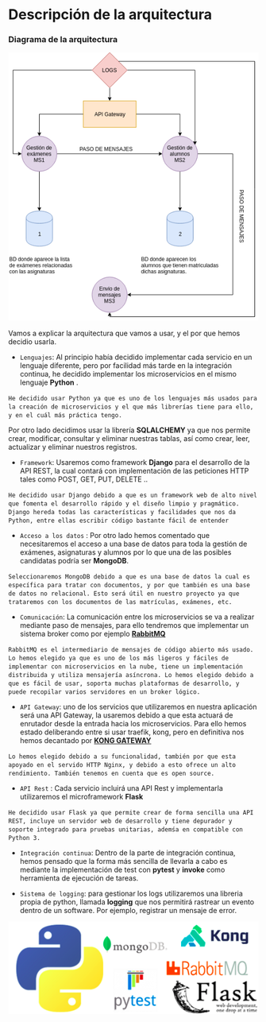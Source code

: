 # Descripción de la arquitectura

### Diagrama de la arquitectura

![diagramaArquitectura](https://github.com/natalia2911/Proyecto-CloudComputing/blob/master/img/diagrama.png)


Vamos a explicar la arquitectura que vamos a usar, y el por que hemos decidio usarla.

- `Lenguajes`: Al principio había decidido implementar cada servicio en un lenguaje diferente, pero por facilidad más tarde en la integración continua, he decidido implementar los microservicios en el mismo lenguaje **Python** .

` He decidido usar Python ya que es uno de los lenguajes más usados para la creación de microservicios y el que más librerías tiene para ello, y en el cuál más práctica tengo. `

Por otro lado decidimos usar la librería **SQLALCHEMY** ya que nos permite crear, modificar, consultar y eliminar nuestras tablas, así como crear, leer, actualizar y eliminar nuestros registros.

- `Framework`: Usaremos como framework **Django** para el desarrollo de la API REST, la cual contará con implementación de las peticiones HTTP tales como POST, GET, PUT, DELETE ..

`He decidido usar Django debido a que es un framework web de alto nivel que fomenta el desarrollo rápido y el diseño limpio y pragmático. Django hereda todas las características y facilidades que nos da Python, entre ellas escribir código bastante fácil de entender`

- `Acceso a los datos` :  Por otro lado hemos comentado que necesitaremos el acceso a una base de datos para toda la gestión de exámenes, asignaturas y alumnos por lo que una de las posibles candidatas podría ser **MongoDB**.

`Seleccionaremos MongoDB debido a que es una base de datos la cual es específica para tratar con documentos, y por que también es una base de datos no relacional. Esto será útil en nuestro proyecto ya que trataremos con los documentos de las matrículas, exámenes, etc.`


- `Comunicación`:  La comunicación entre los microservicios se va a realizar mediante paso de mensajes, para ello tendremos que implementar un sistema broker como por ejemplo **[RabbitMQ](https://www.rabbitmq.com/)**

`RabbitMQ es el intermediario de mensajes de código abierto más usado. Lo hemos elegido ya que es uno de los más ligeros y fáciles de implementar con microservicios en la nube, tiene un implementación distribuida y utiliza mensajería asíncrona. Lo hemos elegido debido a que es fácil de usar, soporta muchas plataformas de desarrollo, y puede recopilar varios servidores en un broker lógico.`

- `API Gateway`: uno de los servicios que utilizaremos en nuestra aplicación será una API Gateway, la usaremos debido a que esta actuará de enrutador desde la entrada hacia los microservicios.  Para ello hemos estado deliberando entre si usar traefik, kong, pero en definitiva nos hemos decantado por **[KONG GATEWAY](https://konghq.com/kong/)** 

`Lo hemos elegido debido a su funcionalidad, también por que esta apoyado en el servido HTTP Nginx, y debido a esto ofrece un alto rendimiento. También tenemos en cuenta que es open source.`


- `API Rest` : Cada servicio incluirá una API Rest y implementarla utilizaremos el microframework **Flask** 

`He decidido usar Flask ya que permite crear de forma sencilla una API REST, incluye un servidor web de desarrollo y tiene depurador y soporte integrado para pruebas unitarias, ademśa en compatible con Python 3.`

- `Integración continua`: Dentro de la parte de integración continua, hemos pensado que la forma más sencilla de llevarla a cabo es mediante la implementación de test con **pytest** y **invoke** como herramienta de ejecución de tareas.


- `Sistema de logging`: para gestionar los logs utilizaremos una libreria propia de python, llamada **logging** que nos permitirá rastrear un evento dentro de un software. Por ejemplo, registrar un mensaje de error.

![logosArquitecturas](https://github.com/natalia2911/Proyecto-CloudComputing/blob/master/img/arquitectura.png)